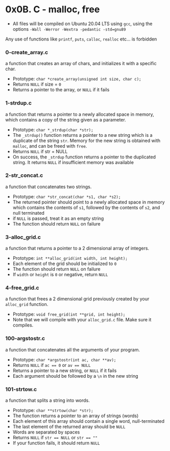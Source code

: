 # 0x0B. C - malloc, free

-   All files will be compiled on Ubuntu 20.04 LTS using  `gcc`, using the options  `-Wall -Werror -Wextra -pedantic -std=gnu89`

Any use of functions like `printf`, `puts`, `calloc`, `realloc` etc… is forbidden

### 0-create_array.c
a function that creates an array of chars, and initializes it with a specific char.

-   Prototype:  `char *create_array(unsigned int size, char c);`
-   Returns  `NULL`  if size =  `0`
-   Returns a pointer to the array, or  `NULL`  if it fails

### 1-strdup.c
a function that returns a pointer to a newly allocated space in memory, which contains a copy of the string given as a parameter.

-   Prototype:  `char *_strdup(char *str);`
-   The  `_strdup()`  function returns a pointer to a new string which is a duplicate of the string  `str`. Memory for the new string is obtained with  `malloc`, and can be freed with  `free`.
-   Returns  `NULL`  if str = NULL
-   On success, the  `_strdup`  function returns a pointer to the duplicated string. It returns  `NULL`  if insufficient memory was available

### 2-str_concat.c
a function that concatenates two strings.

-   Prototype:  `char *str_concat(char *s1, char *s2);`
-   The returned pointer should point to a newly allocated space in memory which contains the contents of  `s1`, followed by the contents of  `s2`, and null terminated
-   if  `NULL`  is passed, treat it as an empty string
-   The function should return  `NULL`  on failure

### 3-alloc_grid.c
a function that returns a pointer to a 2 dimensional array of integers.

-   Prototype:  `int **alloc_grid(int width, int height);`
-   Each element of the grid should be initialized to  `0`
-   The function should return  `NULL`  on failure
-   If  `width`  or  `height`  is  `0`  or negative, return  `NULL`

### 4-free_grid.c
a function that frees a 2 dimensional grid previously created by your  `alloc_grid`  function.

-   Prototype:  `void free_grid(int **grid, int height);`
-   Note that we will compile with your  `alloc_grid.c`  file. Make sure it compiles.


### 100-argstostr.c
a function that concatenates all the arguments of your program.

-   Prototype:  `char *argstostr(int ac, char **av);`
-   Returns  `NULL`  if  `ac == 0`  or  `av == NULL`
-   Returns a pointer to a new string, or  `NULL`  if it fails
-   Each argument should be followed by a  `\n`  in the new string

### 101-strtow.c
a function that splits a string into words.

-   Prototype:  `char **strtow(char *str);`
-   The function returns a pointer to an array of strings (words)
-   Each element of this array should contain a single word, null-terminated
-   The last element of the returned array should be  `NULL`
-   Words are separated by spaces
-   Returns  `NULL`  if  `str == NULL`  or  `str == ""`
-   If your function fails, it should return  `NULL`
